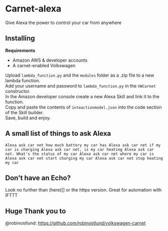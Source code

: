 # Carnet-alexa
Give Alexa the power to control your car from anywhere

## Installing
**Requirements**
* Amazon AWS & developer accounts
* A carnet-enabled Volkswagen

Upload `lambda_function.py` and the  `modules` folder as a .zip file to a new lambda function.<br>
Add your username and password to `lambda_function.py` in the `VWCarnet` constructor.<br>
In the Amazon developer console create a new Alexa Skill and link it to the function.<br>
Copy and paste the contents of `inteactionmodel.json` into the code section of the Skill builder.<br>
Save, build and enjoy.

## A small list of things to ask Alexa
`Alexa ask car net how much battery my car has
Alexa ask car net if my car is charging
Alexa ask car net, is my car heating
Alexa ask car net. What's the status of my car
Alexa ask car net where my car is
Alexa ask car net start charging my car
Alexa ask car net stop heating my car`

## Don't have an Echo?
Look no further than (here)[] or the https version. Great for automation with IFTTT

## Huge Thank you to
@robinostlund: https://github.com/robinostlund/volkswagen-carnet
